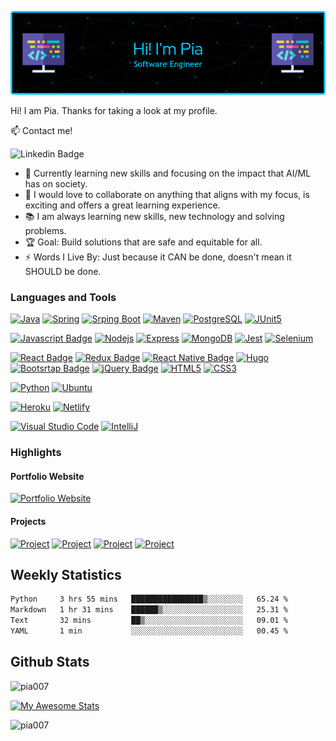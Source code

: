 <!-- Header -->
![header](github-header.png)


Hi! I am Pia. Thanks for taking a look at my profile.  

<!-- Take a look at my [Portfolio Website](https://www.piatorain.com) -->

<!-- Contacts -->
:mailbox: Contact me!

 ![Linkedin Badge](https://img.shields.io/badge/-Pia_Torain-000000?style=plastic&labelColor=black&logo=linkedin&logoColor=0e76a8)
 <!-- (https://www.linkedin.com/in/pia-torain-dev/) [![Polywork Badge](https://img.shields.io/badge/-@FeenixRizn-000000?style=plastic&labelColor=black&logo=polywork&logoColor=e74c3c)](https://www.polywork.com/feenixrizn) [![Mail Badge](https://img.shields.io/badge/-Pia_Torain-000000?style=plastic&labelColor=black&logo=gmail&logoColor=9349c1)](mailto:piatorain@gmail.com)  -->

- 🔭 Currently learning new skills and focusing on the impact that AI/ML has on society.
- 👯 I would love to collaborate on anything that aligns with my focus, is exciting and offers a great learning experience.
- 📚 I am always learning new skills, new technology and solving problems.
- 🏆 Goal: Build solutions that are safe and equitable for all.   
- ⚡ Words I Live By: Just because it CAN be done, doesn't mean it SHOULD be done.

<!-- [![Polywork](https://img.shields.io/badge/<SUBJECT>-<STATUS>-<COLOR>.svg)](https://shields.io/) -->


<!-- Skills -->
### Languages and Tools

[![Java](https://img.shields.io/badge/Java-000000?style=plastic&logo=&logoColor=ED8B00)](#) [![Spring](https://img.shields.io/badge/-Spring-000000?style=plastic&labelColor=black&logo=spring&logoColor=6DB33F)](#)
[![Srping Boot](https://img.shields.io/badge/-Spring%20Boot-000000?style=plastic&labelColor=black&logo=spring-boot&logoColor=6DB33F)](#)
[![Maven](https://img.shields.io/badge/-Maven-000000?style=plastic&labelColor=black&logo=apache-maven&logoColor=812878)](#)  [![PostgreSQL](https://img.shields.io/badge/-PostgreSQL-000000?style=plastic&labelColor=black&logo=postgresql&logoColor=4DB333D)](#)
[![JUnit5](https://img.shields.io/badge/-JUnit5-000000?style=plastic&labelColor=black&logo=junit5&logoColor=0057B7)](#) 

[![Javascript Badge](https://img.shields.io/badge/-Javascript-000000?style=plastic&labelColor=black&logo=javascript&logoColor=F0DB4F)](#) [![Nodejs](https://img.shields.io/badge/-Nodejs-000000?style=plastic&labelColor=black&logo=node.js&logoColor=3C873A)](#)
[![Express](https://img.shields.io/badge/-Express-000000?style=plastic&labelColor=black&logo=express&logoColor=FFFFFF)](#)
[![MongoDB](https://img.shields.io/badge/-MongoDB-000000?style=plastic&labelColor=black&logo=mongodb&logoColor=4DB333D)](#) [![Jest](https://img.shields.io/badge/-Jest-000000?style=plastic&labelColor=black&logo=jest&logoColor=C21325)](#)
[![Selenium](https://img.shields.io/badge/-Selenium-000000?style=plastic&labelColor=black&logo=selenium&logoColor=403BO2A)](#)

[![React Badge](https://img.shields.io/badge/-React-000000?style=plastic&labelColor=black&logo=react&logoColor=61DBFB)](#) [![Redux Badge](https://img.shields.io/badge/-Redux-000000?style=plastic&labelColor=black&logo=redux&logoColor=764ABC)](#) [![React Native Badge](https://img.shields.io/badge/-React_Native-000000?style=plastic&labelColor=black&logo=react&logoColor=FFFFFF)](#) [![Hugo](https://img.shields.io/badge/-Hugo-000000?style=plastic&labelColor=black&logo=hugo&logoColor=FFFFFF)](#)
<br/>[![Bootsrtap Badge](https://img.shields.io/badge/-Bootstrap-000000?style=plastic&labelColor=black&logo=bootstrap&logoColor=553C7B)](#) [![jQuery Badge](https://img.shields.io/badge/-jQuery-000000?style=plastic&labelColor=black&logo=jQuery&logoColor=0868AC)](#) [![HTML5](https://img.shields.io/badge/-HTML5-000000?style=plastic&labelColor=black&logo=HTML5&logoColor=E34C26)](#) [![CSS3](https://img.shields.io/badge/-CSS3-000000?style=plastic&labelColor=black&logo=css3&logoColor=2965f1)](#)
<br/>

[![Python](https://img.shields.io/badge/-Python-000000?style=plastic&labelColor=black&logo=python&logoColor=)](#)
[![Ubuntu](https://img.shields.io/badge/-Ubuntu-000000?style=plastic&labelColor=black&logo=ubuntu&logoColor=E95420)](#)


[![Heroku](https://img.shields.io/badge/Heroku-000000?style=plastic&labelColor=000000&logo=heroku&logoColor=8e06fd)](#)
[![Netlify](https://img.shields.io/badge/Netlify-000000?style=plastic&logo=netlify&logoColor=00C7B7)](#)

[![Visual Studio Code](https://img.shields.io/badge/Visual%20Studio%20Code-000000?style=plastic&labelColor=000000&logo=visual-studio-code&logoColor=007acc)](#)
[![IntelliJ](https://img.shields.io/badge/IntelliJ%20Idea-000000?style=plastic&logo=intelliJ-idea&logoColor=red)](#)


 

### Highlights

#### Portfolio Website
[![Portfolio Website](https://img.shields.io/badge/-Pia_Torain-00ccff?style=plastic&labelColor)](https://piatorain.com/)
<!-- #### Open Source
[![Open Source ](https://img.shields.io/badge/-Cdev-00ccff?style=plastic&labelColor)](https://github.com/cdev-framework/cdev-website) [![Open Source ](https://img.shields.io/badge/-Social_Media_App_1-00ccff?style=plastic&labelColor)](https://github.com/reskillamericans/SMA-Team-1) [![Open Source](https://img.shields.io/badge/-Social_Media_App_3-00ccff?style=plastic&labelColor)](https://github.com/reskillamericans/SMA-Team-3) 
[![Open Source](https://img.shields.io/badge/-Social_Media_App_2-00ccff?style=plastic&labelColor)](https://github.com/reskillamericans/SMA-Team-2) -->
#### Projects
[![Project](https://img.shields.io/badge/-Colour_Mi`_Chic-00ccff?style=plastic&labelColor)](https://colourmichic-cmc.com/)
[![Project](https://img.shields.io/badge/-medView-00ccff?style=plastic&labelColor)](https://github.com/Pia007/medView/)
[![Project](https://img.shields.io/badge/-Viva_Las_Vegas-00ccff?style=plastic&labelColor)](https://viva-las-vegas.herokuapp.com/)
[![Project](https://img.shields.io/badge/-Host_a_Healthcare_Hero-00ccff?style=plastic&labelColor)](https://hostahealtcarehero.netlify.app/)



<!-- Stats -->
## Weekly Statistics

<!--START_SECTION:waka-->

```txt
Python     3 hrs 55 mins   ████████████████▒░░░░░░░░   65.24 %
Markdown   1 hr 31 mins    ██████▒░░░░░░░░░░░░░░░░░░   25.31 %
Text       32 mins         ██▒░░░░░░░░░░░░░░░░░░░░░░   09.01 %
YAML       1 min           ░░░░░░░░░░░░░░░░░░░░░░░░░   00.45 %
```

<!--END_SECTION:waka-->

## Github Stats

<p align="left"> <img src="https://komarev.com/ghpvc/?username=pia007&label=Profile%20views&labelColor=00ccff&color=00ccff&style=plastic" alt="pia007" /> 
</p>

[![My Awesome Stats](https://awesome-github-stats.azurewebsites.net/user-stats/pia007?cardType=github&theme=dark&Border=00ccff&Text=00ccff&Icon=00ccff&Title=00ccff&Ring=00ccff)](#)

<p align="left">
<img align="left" src="https://github-readme-stats.vercel.app/api/top-langs/?username=pia007&&lang_count=10&&theme=dark&title_color=00ccff&text_color=00ccff&border_color=00ccff&langs_count=8&layout=donut" alt="pia007" />
</p>







